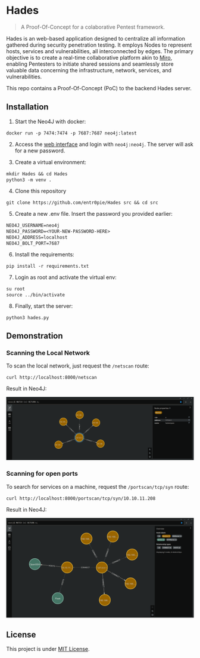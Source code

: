 # Hades

> A Proof-Of-Concept for a colaborative Pentest framework. 

Hades is an web-based application designed to centralize all information gathered during security penetration testing. It employs Nodes to represent hosts, services and vulnerabilities, all interconnected by edges. The primary objective is to create a real-time collaborative platform akin to [Miro](https://miro.com/), enabling Pentesters to initiate shared sessions and seamlessly store valuable data concerning the infrastructure, network, services, and vulnerabilities.

This repo contains a Proof-Of-Concept (PoC) to the backend Hades server. 

## Installation

1. Start the Neo4J with docker:

```shell
docker run -p 7474:7474 -p 7687:7687 neo4j:latest
```

2. Access the <a href="http://localhost:7474/" target=_blank>web interface</a> and login with `neo4j:neo4j`. The server will ask for a new password.

3. Create a virtual environment:

```shell
mkdir Hades && cd Hades
python3 -m venv .
```

4. Clone this repository

```shell
git clone https://github.com/entr0pie/Hades src && cd src
```

5. Create a new .env file. Insert the password you provided earlier:

```
NEO4J_USERNAME=neo4j
NEO4J_PASSWORD=<YOUR-NEW-PASSWORD-HERE>
NEO4J_ADDRESS=localhost
NEO4J_BOLT_PORT=7687
``` 

6. Install the requirements:

```shell
pip install -r requirements.txt
```

7. Login as root and activate the virtual env:

```shell
su root
source ../bin/activate
```

8. Finally, start the server:

```shell
python3 hades.py
```

## Demonstration

### Scanning the Local Network

To scan the local network, just request the `/netscan` route:

```shell
curl http://localhost:8000/netscan
```

Result in Neo4J:

![Netscan](images/netscan.png)

### Scanning for open ports

To search for services on a machine, request the `/portscan/tcp/syn` route:

```shell
curl http://localhost:8000/portscan/tcp/syn/10.10.11.208
```

Result in Neo4J:

![Netscan](images/portscan.png)


## License 

This project is under [MIT License](LICENSE).